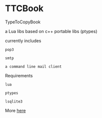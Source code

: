 TTCBook
=======

TypeToCopyBook


 a Lua libs based on c++ portable libs (ptypes)

currently includes

    pop3

    smtp

    a command line mail client

Requirements

    lua

    ptypes

    lsqlite3
    
    
More <a href='https://chiselapp.com/user/nicodelua/repository/ttcb/ttcb'>here</a>

